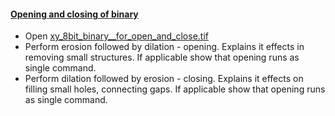 <h4 id="openclose"><a href="#openclose">Opening and closing of binary</a></h4>

* Open [xy_8bit_binary__for_open_and_close.tif](https://github.com/NEUBIAS/training-resources/raw/master/image_data/xy_8bit_binary__for_open_and_close.tif)
* Perform erosion followed by dilation - opening. Explains it effects in removing small structures. If applicable show that opening runs as single command.
* Perform dilation followed by erosion - closing. Explains it effects on filling small holes, connecting gaps. If applicable show that opening runs as single command.
